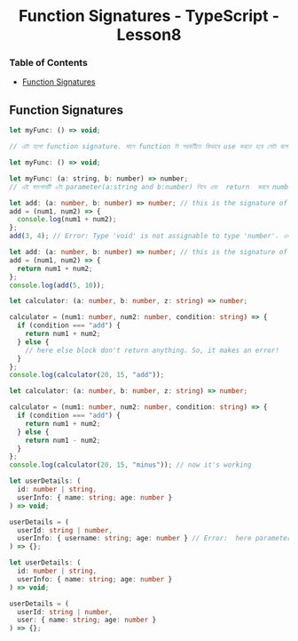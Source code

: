 <br />
 <p align="center">
    <h1 align="center"> Function Signatures - TypeScript - Lesson8 </h1>
</p>

<!-- TABLE OF CONTENTS -->

### Table of Contents

- [Function Signatures](#function-signatures)

## Function Signatures

```javascript
let myFunc: () => void;

// এটা হলো function signature. মানে function টা পরবর্তীতে কিভাবে use করতে হবে সেটা বলে দেওয়া। function টির parameter এ কি কি থাকবে এবং ফাংশানটি কি return করবে (return type) সেটা function signature এ বলে দেওয়া হয়।
```

```javascript
let myFunc: () => void;

let myFunc: (a: string, b: number) => number;
// এই ফাংশানটি ২টা parameter(a:string and b:number) নিবে এবং  return  করবে number
```

```typescript
let add: (a: number, b: number) => number; // this is the signature of add() function
add = (num1, num2) => {
  console.log(num1 + num2);
};
add(3, 4); // Error: Type 'void' is not assignable to type 'number'. এখানে return করার কথা ছিল number. কিন্তু return করেছে void
```

```typescript
let add: (a: number, b: number) => number; // this is the signature of add() function
add = (num1, num2) => {
  return num1 + num2;
};
console.log(add(5, 10));
```

```typescript
let calculator: (a: number, b: number, z: string) => number;

calculator = (num1: number, num2: number, condition: string) => {
  if (condition === "add") {
    return num1 + num2;
  } else {
    // here else block don't return anything. So, it makes an error!
  }
};
console.log(calculator(20, 15, "add"));
```

```typescript
let calculator: (a: number, b: number, z: string) => number;

calculator = (num1: number, num2: number, condition: string) => {
  if (condition === "add") {
    return num1 + num2;
  } else {
    return num1 - num2;
  }
};
console.log(calculator(20, 15, "minus")); // now it's working
```

```typescript
let userDetails: (
  id: number | string,
  userInfo: { name: string; age: number }
) => void;

userDetails = (
  userId: string | number,
  userInfo: { username: string; age: number } // Error:  here parameter's name can be changed. but property name of object parameter can't be changed
) => {};
```

```typescript
let userDetails: (
  id: number | string,
  userInfo: { name: string; age: number }
) => void;

userDetails = (
  userId: string | number,
  user: { name: string; age: number }
) => {};
```

